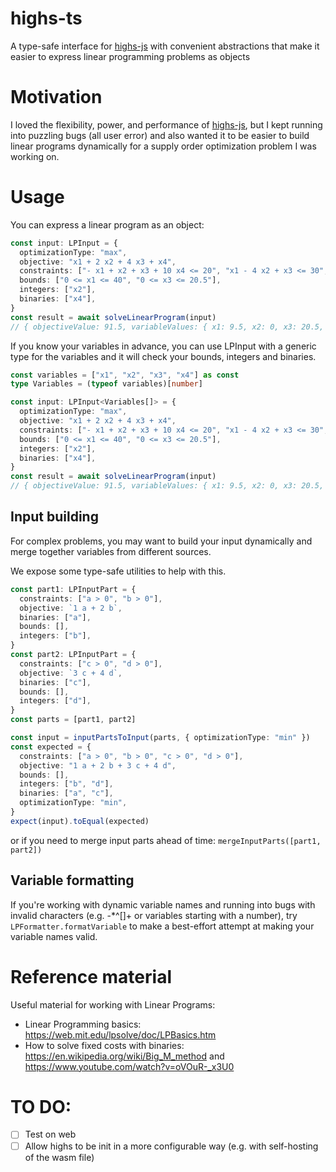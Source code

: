 # highs-ts

A type-safe interface for [highs-js](https://github.com/lovasoa/highs-js) with convenient abstractions that make it easier to express linear programming problems as objects

# Motivation

I loved the flexibility, power, and performance of [highs-js](https://github.com/lovasoa/highs-js), but I kept running into puzzling bugs (all user error) and also wanted it to be easier to build linear programs dynamically for a supply order optimization problem I was working on.

# Usage

You can express a linear program as an object:

```ts
const input: LPInput = {
  optimizationType: "max",
  objective: "x1 + 2 x2 + 4 x3 + x4",
  constraints: ["- x1 + x2 + x3 + 10 x4 <= 20", "x1 - 4 x2 + x3 <= 30", "x2 - 0.5 x4 = 0"],
  bounds: ["0 <= x1 <= 40", "0 <= x3 <= 20.5"],
  integers: ["x2"],
  binaries: ["x4"],
}
const result = await solveLinearProgram(input)
// { objectiveValue: 91.5, variableValues: { x1: 9.5, x2: 0, x3: 20.5, x4: 0 } }
```

If you know your variables in advance, you can use LPInput with a generic type for the variables and it will check your bounds, integers and binaries.

```ts
const variables = ["x1", "x2", "x3", "x4"] as const
type Variables = (typeof variables)[number]

const input: LPInput<Variables[]> = {
  optimizationType: "max",
  objective: "x1 + 2 x2 + 4 x3 + x4",
  constraints: ["- x1 + x2 + x3 + 10 x4 <= 20", "x1 - 4 x2 + x3 <= 30", "x2 - 0.5 x4 = 0"],
  bounds: ["0 <= x1 <= 40", "0 <= x3 <= 20.5"],
  integers: ["x2"],
  binaries: ["x4"],
}
const result = await solveLinearProgram(input)
// { objectiveValue: 91.5, variableValues: { x1: 9.5, x2: 0, x3: 20.5, x4: 0 } }
```

## Input building

For complex problems, you may want to build your input dynamically and merge together variables from different sources.

We expose some type-safe utilities to help with this.

```ts
const part1: LPInputPart = {
  constraints: ["a > 0", "b > 0"],
  objective: `1 a + 2 b`,
  binaries: ["a"],
  bounds: [],
  integers: ["b"],
}
const part2: LPInputPart = {
  constraints: ["c > 0", "d > 0"],
  objective: `3 c + 4 d`,
  binaries: ["c"],
  bounds: [],
  integers: ["d"],
}
const parts = [part1, part2]

const input = inputPartsToInput(parts, { optimizationType: "min" })
const expected = {
  constraints: ["a > 0", "b > 0", "c > 0", "d > 0"],
  objective: "1 a + 2 b + 3 c + 4 d",
  bounds: [],
  integers: ["b", "d"],
  binaries: ["a", "c"],
  optimizationType: "min",
}
expect(input).toEqual(expected)
```

or if you need to merge input parts ahead of time: `mergeInputParts([part1, part2])`

## Variable formatting

If you're working with dynamic variable names and running into bugs with invalid characters (e.g. -\*^[]+ or variables starting with a number), try `LPFormatter.formatVariable` to make a best-effort attempt at making your variable names valid.

# Reference material

Useful material for working with Linear Programs:

- Linear Programming basics: https://web.mit.edu/lpsolve/doc/LPBasics.htm
- How to solve fixed costs with binaries: https://en.wikipedia.org/wiki/Big_M_method and https://www.youtube.com/watch?v=oVOuR-_x3U0

# TO DO:

- [ ] Test on web
- [ ] Allow highs to be init in a more configurable way (e.g. with self-hosting of the wasm file)
